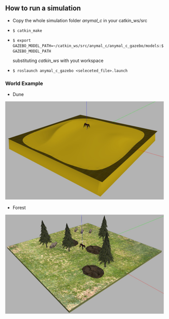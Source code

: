 ## How to run a simulation

- Copy the whole simulation folder *anymal_c* in your catkin_ws/src 
- ``` $ catkin_make ```
- ``` $ export GAZEBO_MODEL_PATH=~/catkin_ws/src/anymal_c/anymal_c_gazebo/models:$GAZEBO_MODEL_PATH ```

    substituting *catkin_ws* with yout workspace
- ``` $ roslaunch anymal_c_gazebo <seleceted_file>.launch ```

### World Example

- Dune

![Image of Dune](dune.jpeg)

- Forest

![Image of Forest](forest.jpeg)
